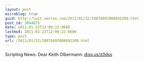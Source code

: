```yaml
---
layout: post
microblog: true
guid: http://twit.vmstan.com/2011/01/22/28876893008691200.html
post_id: 3044675
date: 2011-01-22T12:09:22-0600
lastmod: 2011-01-22T12:09:22-0600
type: post
url: /2011/01/22/28876893008691200.html
---
```

Scripting News: Dear Keith Olbermann:  [disq.us/z0dss](http://disq.us/z0dss)
